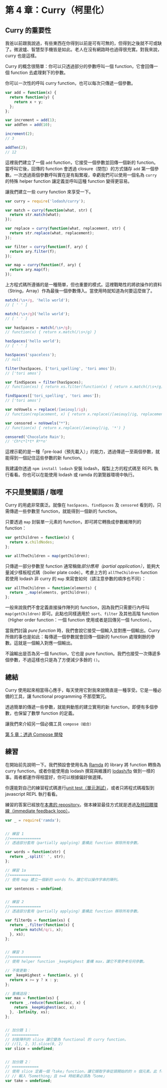 # 第 4 章：Curry（柯里化）

## Curry 的重要性
我爸以前跟我說過，有些東西在你得到以前是可有可無的，但得到之後就不可或缺了。微波爐、智慧型手機皆是如此。老人在沒有網路時也過得很充實。對我來說，curry 也是這樣。

Curry 的概念很簡單：你可以只透過部分的參數呼叫一個 function，它會回傳一個 function 去處理剩下的參數。

你可以一次性的呼叫 curry function，也可以每次只傳遞一個參數。

```js
var add = function(x) {
  return function(y) {
    return x + y;
  };
};

var increment = add(1);
var addTen = add(10);

increment(2);
// 3

addTen(2);
// 12
```

這裡我們建立了一個 `add` function，它接受一個參數並回傳一個新的 function。當呼叫它後，回傳的 function 會透過 closure（閉包）的方式儲存 `add` 第一個參數。一次透過兩個參數呼叫實在是有點繁複，幸虧我們可以使用一個名為 `curry` 的特殊 helper function 讓定義並呼叫這種 function 變得更容易。

讓我們建立一些 curry function 來享受一下。

```js
var curry = require('lodash/curry');

var match = curry(function(what, str) {
  return str.match(what);
});

var replace = curry(function(what, replacement, str) {
  return str.replace(what, replacement);
});

var filter = curry(function(f, ary) {
  return ary.filter(f);
});

var map = curry(function(f, ary) {
  return ary.map(f);
});
```

上方程式碼所遵循的是一種簡單，但也重要的模式。這裡戰略性的將欲操作的資料（String，Array）作為最後一個參數傳入。當使用時就知道為何要這麼做了。

```js
match(/\s+/g, 'hello world');
// [ ' ' ]

match(/\s+/g)('hello world');
// [ ' ' ]

var hasSpaces = match(/\s+/g);
// function(x) { return x.match(/\s+/g) }

hasSpaces('hello world');
// [ ' ' ]

hasSpaces('spaceless');
// null

filter(hasSpaces, ['tori_spelling', 'tori amos']);
// ['tori amos']

var findSpaces = filter(hasSpaces);
// function(xs) { return xs.filter(function(x) { return x.match(/\s+/g) }) }

findSpaces(['tori_spelling', 'tori amos']);
// ['tori amos']

var noVowels = replace(/[aeiouy]/ig);
// function(replacement, x) { return x.replace(/[aeiouy]/ig, replacement) }

var censored = noVowels("*");
// function(x) { return x.replace(/[aeiouy]/ig, '*') }

censored('Chocolate Rain');
// 'Ch*c*l*t* R**n'
```

這裡示範的是一種「pre-load（預先載入）」的能力，透過傳遞一至兩個參數，就能得到一個記住這些參數的新 function。

我建議你透過 `npm install lodash` 安裝 lodash，複製上方的程式碼至 REPL 執行看看。你也可以在能使用 lodash 或 ramda 的瀏覽器環境中執行。

## 不只是雙關語 / 咖哩

Curry 的用處非常廣泛。就像在 `hasSpaces`、`findSpaces` 及 `censored` 看到的，只需傳遞一些參數至 function，就能得到一個新的 function。

只要透過 `map` 封裝單一元素的 function，即可將它轉換成參數維陣列的 function：

```js
var getChildren = function(x) {
  return x.childNodes;
};

var allTheChildren = map(getChildren);
```

只傳遞一部分參數至 function 通常稱做*部分應用（partial application）*，能夠大量減少樣板程式碼（boiler plate code）。考慮上方的 `allTheChildren` function 若使用 lodash 非 curry 的 `map` 來寫會如何（請注意參數的順序也不同）：

```js
var allTheChildren = function(elements) {
  return _.map(elements, getChildren);
};
```

一般來說我們不會定義直接操作陣列的 function，因為我們只需要行內呼叫 `map(getChildren)` 即可。此點也同樣適用於 `sort`、`filter` 及其他高階 function（Higher order function：一個 function 使用或者是回傳另一個 function）。

當我們討論 *pure function* 時，我們會說它接受一個輸入並對應一個輸出。Curry 所做的事也是如此：每傳遞一個參數就會回傳一個新的 function 處理剩餘的參數。這就是一個輸入對應一個輸出。

不論輸出是否為另一個 function，它也是 pure function。我們也接受一次傳遞多個參數，不過這樣也只是為了方便減少多餘的 `()`。


## 總結

Curry 使用起來相當得心應手，每天使用它對我來說簡直是一種享受。它是一種必備的工具，讓 functional programming 不那麼繁冗。

透過簡單的傳遞一些參數，就能夠動態的建立實用的新 function，即便有多個參數，也保留了數學 function 的定義。

讓我們來介紹另一個必備工具 `compose（組合）`

[第 5 章：透過 Compose 開發](ch5.md)

## 練習

在開始前先說明一下。我們預設會使用名為 [Ramda](http://ramdajs.com) 的 library 將 function 轉換為 curry function。或者你能使用由 lodash 撰寫與維護的 [lodash/fp](https://github.com/lodash/lodash/wiki/FP-Guide) 做到一樣的事。兩者都運作得相當好，你可以根據偏好做選擇。

你還能對自己的練習程式碼進行[unit test（單元測試）](https://github.com/DrBoolean/mostly-adequate-guide/tree/master/code/part1_exercises)，或者只將程式碼複製到 javascript REPL 執行看看。

練習的答案已經放在[本書的 repository](https://github.com/DrBoolean/mostly-adequate-guide/tree/master/code/part1_exercises/answers)。做本練習最佳方式就是透過[及時回饋環線（immediate feedback loop）](feedback_loop.md)。

```js
var _ = require('ramda');


// 練習 1
//==============
// 透過部分套用（partially applying）重構此 function 移除所有參數。

var words = function(str) {
  return _.split(' ', str);
};

// 練習 1a
//==============
// 使用 map 建立一個新的 words fn，讓它可以操作字串的陣列。

var sentences = undefined;


// 練習 2
//==============
// 透過部分套用（partially applying）重構此 function 移除所有參數。

var filterQs = function(xs) {
  return _.filter(function(x) {
    return match(/q/i, x);
  }, xs);
};


// 練習 3
//==============
// 使用 helper function _keepHighest 重構 max，讓它不需參考任何參數。

// 不需更動：
var _keepHighest = function(x, y) {
  return x >= y ? x : y;
};

// 重構這段：
var max = function(xs) {
  return _.reduce(function(acc, x) {
    return _keepHighest(acc, x);
  }, -Infinity, xs);
};


// 加分題 1：
// ============
// 封裝陣列的 slice 讓它變為 functional 的 curry function。
// //[1, 2, 3].slice(0, 2)
var slice = undefined;


// 加分題 2：
// ============
// 使用 slice 定義一個「take」function，讓它擷取字串從頭開始的的 n 個元素。此 function 必須為 curry function。
// // 輸入「Something」且 n=4 時結果必須為「Some」
var take = undefined;
```
